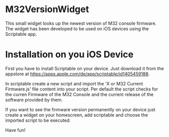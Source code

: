 M32VersionWidget
================
This small widget looks up the newest version of M32 console firmware. The widget has been developed to be used on iOS devices using the Scriptable app.  

Installation on you iOS Device
====================
First you have to install Scriptable on your device. Just download it from the appstore at <https://apps.apple.com/de/app/scriptable/id1405459188>.  
  
In scriptable create a new script and import the 'X or M32 Current Firmware.js' file content into your script. Per default the script checks for the curren Firmware of the M32 Console and the current release of the software provided by them.  
  
If you want to see the firmware version permanently on your device just create a widget on your homescreen, add scriptable and choose the imported script to be executed.  

Have fun!

